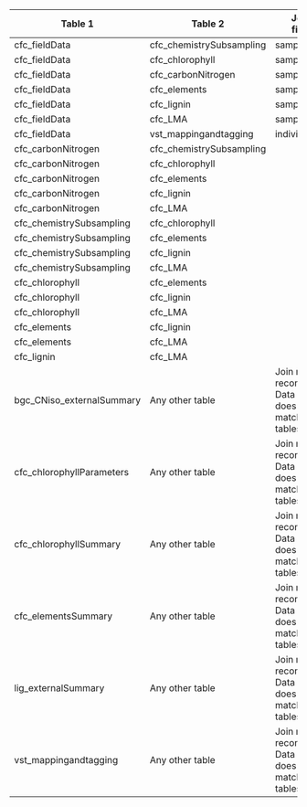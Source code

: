 |Table 1|Table 2|Join by field(s)|
|------------------------|------------------------|-------------------------------|
cfc_fieldData|cfc_chemistrySubsampling|sampleID
cfc_fieldData|cfc_chlorophyll|sampleID
cfc_fieldData|cfc_carbonNitrogen|sampleID
cfc_fieldData|cfc_elements|sampleID
cfc_fieldData|cfc_lignin|sampleID
cfc_fieldData|cfc_LMA|sampleID
cfc_fieldData|vst_mappingandtagging|individualID
cfc_carbonNitrogen|cfc_chemistrySubsampling|
cfc_carbonNitrogen|cfc_chlorophyll|
cfc_carbonNitrogen|cfc_elements|
cfc_carbonNitrogen|cfc_lignin|
cfc_carbonNitrogen|cfc_LMA|
cfc_chemistrySubsampling|cfc_chlorophyll|
cfc_chemistrySubsampling|cfc_elements|
cfc_chemistrySubsampling|cfc_lignin|
cfc_chemistrySubsampling|cfc_LMA|
cfc_chlorophyll|cfc_elements|
cfc_chlorophyll|cfc_lignin|
cfc_chlorophyll|cfc_LMA|
cfc_elements|cfc_lignin|
cfc_elements|cfc_LMA|
cfc_lignin|cfc_LMA|
bgc\_CNiso\_externalSummary|Any other table|Join not recommended. Data resolution does not match other tables.
cfc_chlorophyllParameters|Any other table|Join not recommended. Data resolution does not match other tables.
cfc_chlorophyllSummary|Any other table|Join not recommended. Data resolution does not match other tables.
cfc_elementsSummary|Any other table|Join not recommended. Data resolution does not match other tables.
lig_externalSummary|Any other table|Join not recommended. Data resolution does not match other tables.
vst_mappingandtagging|Any other table|Join not recommended. Data resolution does not match other tables.
